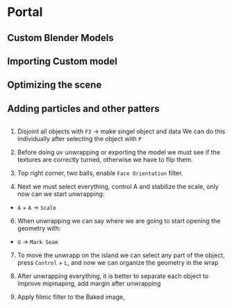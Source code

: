 # Portal

## Custom Blender Models

## Importing Custom model

## Optimizing the scene

## Adding particles and other patters

``` javascript

```

1. Disjoint all objects with `F3` -> make singel object and data
We can do this individually after selecting the object with `P`

2. Before doing uv unwrapping or exporting the model we must see if the textures are correctly turned, otherwise we have to flip them.

3. Top right corner, two balls, enable `Face Orientation` filter.

4. Next we must select everything, control A and stabilize the scale, only now can we start unwrapping:

* `A` + `A` -> `Scale`

6. When unwrapping we can say where we are going to start opening the geometry with:

* `U` -> `Mark Seam`

7. To move the unwrapp on the island we can select any part of the object, press `Control` + `L`, and now we can organize the geometry in the wrap

8. After unwrapping everything, it is better to separate each object to improve mipmaping, add margin after unwrapping

9. Apply filmic filter to the Baked image, 
